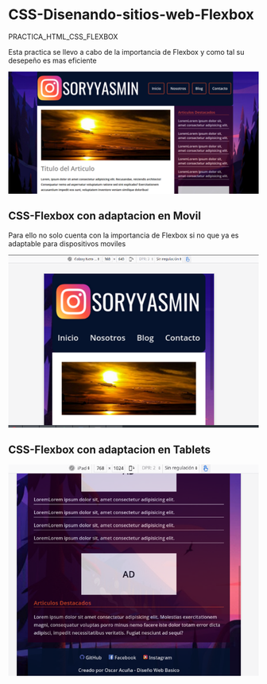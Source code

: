 # CSS-Disenando-sitios-web-Flexbox
PRACTICA_HTML_CSS_FLEXBOX

Esta practica se llevo a cabo de la importancia de Flexbox y como tal su desepeño es mas eficiente

![Finalizacion](https://github.com/Bandu19/CSS-Disenando-sitios-web-Flexbox/blob/main/img/finalizacion.png?raw=true)


## CSS-Flexbox con adaptacion en Movil

Para ello no solo cuenta con la importancia de Flexbox si no que ya es adaptable para dispositivos moviles 

![Finalizacion2](https://github.com/Bandu19/CSS-Disenando-sitios-web-Flexbox/blob/main/img/finallizacion2.png?raw=true)

## CSS-Flexbox con adaptacion en Tablets

![Finalizacion3](https://github.com/Bandu19/CSS-Disenando-sitios-web-Flexbox/blob/main/img/finalizacion3.png?raw=true)

